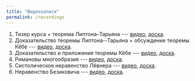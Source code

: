 ```yaml
---
title: "Видеозаписи"
permalink: /recordings
---
```


1. Тизер курса + теорема Липтона–Тарьяна --- [видео](https://drive.google.com/file/d/1RXC171bbQnui_-lpQU6ZCwRgLc0E3Bqb/view?usp=sharing), [доска]({{site.baseurl}}/whiteboard/lec1.pdf).
2. Доказательство теоремы Липтона--Тарьяна + обсуждение теоремы Кёбе --- [видео](https://drive.google.com/file/d/1jJeeImW5AalZdrlOjC12rS5cAM1UrwWk/view?usp=sharing), [доска]({{site.baseurl}}/whiteboard/lec2.pdf).
3. Доказательство и приложения теоремы Кёбе --- [видео](https://drive.google.com/file/d/10rpcVs1yATi4UOo51_uDN6ednXuu8kA-/view?usp=sharing), [доска]({{site.baseurl}}/whiteboard/lec3.pdf).
4. Римановы многообразия --- [видео](https://drive.google.com/file/d/14-M0MjPIZhafeg2Mxr_fHQLFfuNyqjtI/view?usp=sharing), [доска]({{site.baseurl}}/whiteboard/lec4.pdf).
5. Систолическое неравенство Лёвнера --- [видео](https://drive.google.com/file/d/17kAPEFyOLaSj0x0yQw3wYJq5TXzeo3NX/view?usp=sharing), [доска]({{site.baseurl}}/whiteboard/lec5.pdf).
6. Неравенство Безиковича --- [видео](https://drive.google.com/file/d/1A-XD1jassbmxV22teE7WBX0jawDZaTc4/view?usp=sharing), [доска]({{site.baseurl}}/whiteboard/lec6.pdf).
